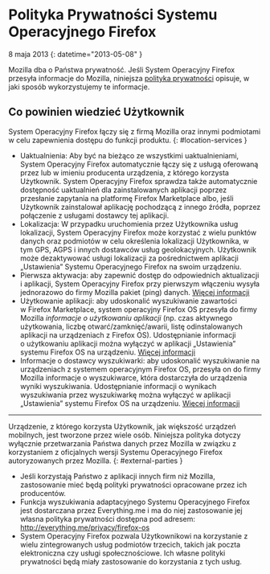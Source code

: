 # Polityka Prywatności Systemu Operacyjnego Firefox

8 maja 2013
{: datetime="2013-05-08" }

Mozilla dba o Państwa prywatność. Jeśli System Operacyjny Firefox przesyła informacje do Mozilla, niniejsza [polityka prywatności](https://www.mozilla.org/pl/privacy/) opisuje, w jaki sposób wykorzystujemy te informacje.

## Co powinien wiedzieć Użytkownik

System Operacyjny Firefox łączy się z firmą Mozilla oraz innymi podmiotami w celu zapewnienia dostępu do funkcji produktu.
{: #location-services }

* Uaktualnienia: Aby być na bieżąco ze wszystkimi uaktualnieniami, System Operacyjny Firefox automatycznie łączy się z usługą oferowaną przez lub w imieniu producenta urządzenia, z którego korzysta Użytkownik. System Operacyjny Firefox sprawdza także automatycznie dostępność uaktualnień dla zainstalowanych aplikacji poprzez przesłanie zapytania na platformę Firefox Marketplace albo, jeśli Użytkownik zainstalował aplikację pochodzącą z innego źródła, poprzez połączenie z usługami dostawcy tej aplikacji.
* Lokalizacja: W przypadku uruchomienia przez Użytkownika usług lokalizacji, System Operacyjny Firefox może korzystać z wielu punktów danych oraz podmiotów w celu określenia lokalizacji Użytkownika, w tym GPS, AGPS i innych dostawców usług geolokacyjnych. Użytkownik może dezaktywować usługi lokalizacji za pośrednictwem aplikacji „Ustawienia” Systemu Operacyjnego Firefox na swoim urządzeniu.
* Pierwsza aktywacja: aby zapewnić dostęp do odpowiednich aktualizacji i aplikacji, System Operacyjny Firefox przy pierwszym włączeniu wysyła jednorazowo do firmy Mozilla pakiet (ping) danych. [Więcej informacji](https://wiki.mozilla.org/FirefoxOS/Metrics)
* Użytkowanie aplikacji: aby udoskonalić wyszukiwanie zawartości w Firefox Marketplace, system operacyjny Firefox OS przesyła do firmy Mozilla *informacje o użytkowaniu aplikacji* (np. czas aktywnego użytkowania, liczbę otwarć/zamknięć/awarii, listę odinstalowanych aplikacji na urządzeniach z Firefox OS). Udostępnianie informacji o użytkowaniu aplikacji można wyłączyć w aplikacji „Ustawienia” systemu Firefox OS na urządzeniu. [Więcej informacji](https://wiki.mozilla.org/FirefoxOS/Metrics/App_Usage)
* Informacje o dostawcy wyszukiwarki: aby udoskonalić wyszukiwanie na urządzeniach z systemem operacyjnym Firefox OS, przesyła on do firmy Mozilla informacje o wyszukiwarce, która dostarczyła do urządzenia wyniki wyszukiwania. Udostępnianie informacji o wynikach wyszukiwania przez wyszukiwarkę można wyłączyć w aplikacji „Ustawienia” systemu Firefox OS na urządzeniu. [Więcej informacji](https://wiki.mozilla.org/FirefoxOS/Metrics/App_Usage)

---------------------------------------

Urządzenie, z którego korzysta Użytkownik, jak większość urządzeń mobilnych, jest tworzone przez wiele osób. Niniejsza polityka dotyczy wyłącznie przetwarzania Państwa danych przez Mozilla w związku z korzystaniem z oficjalnych wersji Systemu Operacyjnego Firefox autoryzowanych przez Mozilla.
{: #external-parties }

* Jeśli korzystają Państwo z aplikacji innych firm niż Mozilla, zastosowanie mieć będą polityki prywatności opracowane przez ich producentów.
* Funkcja wyszukiwania adaptacyjnego Systemu Operacyjnego Firefox jest dostarczana przez Everything.me i ma do niej zastosowanie jej własna polityka prywatności dostępna pod adresem: <http://everything.me/privacy/firefox-os>
* System Operacyjny Firefox pozwala Użytkownikowi na korzystanie z wielu zintegrowanych usług podmiotów trzecich, takich jak poczta elektroniczna czy usługi społecznościowe. Ich własne polityki prywatności będą miały zastosowanie do korzystania z tych usług.
